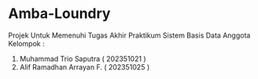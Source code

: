 # Amba-Loundry
Projek Untuk Memenuhi Tugas Akhir Praktikum Sistem Basis Data
Anggota Kelompok :
1. Muhammad Trio Saputra ( 202351021 )
2. Alif Ramadhan Arrayan F. ( 202351025 )
